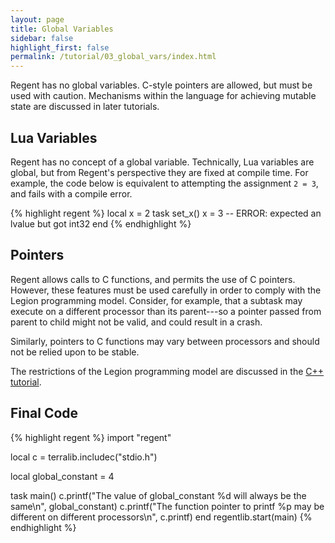 ```yaml
---
layout: page
title: Global Variables
sidebar: false
highlight_first: false
permalink: /tutorial/03_global_vars/index.html
---
```


Regent has no global variables. C-style pointers are allowed, but must
be used with caution. Mechanisms within the language for achieving
mutable state are discussed in later tutorials.

## Lua Variables

Regent has no concept of a global variable. Technically, Lua variables
are global, but from Regent's perspective they are fixed at compile
time. For example, the code below is equivalent to attempting the
assignment `2 = 3`, and fails with a compile error.

{% highlight regent %}
local x = 2
task set_x()
  x = 3 -- ERROR: expected an lvalue but got int32
end
{% endhighlight %}

## Pointers

Regent allows calls to C functions, and permits the use of C
pointers. However, these features must be used carefully in order to
comply with the Legion programming model. Consider, for example, that
a subtask may execute on a different processor than its parent---so a
pointer passed from parent to child might not be valid, and could
result in a crash.

Similarly, pointers to C functions may vary between processors and
should not be relied upon to be stable.

The restrictions of the Legion programming model are discussed in the
[C++ tutorial](http://legion.stanford.edu/tutorial/hybrid.html).

## Final Code

{% highlight regent %}
import "regent"

local c = terralib.includec("stdio.h")

local global_constant = 4

task main()
  c.printf("The value of global_constant %d will always be the same\n", global_constant)
  c.printf("The function pointer to printf %p may be different on different processors\n", c.printf)
end
regentlib.start(main)
{% endhighlight %}
